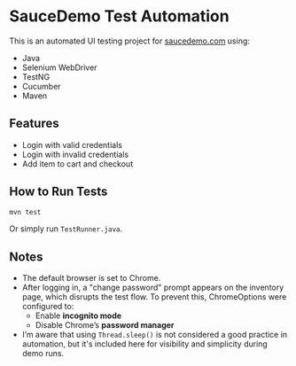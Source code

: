 # SauceDemo Test Automation

This is an automated UI testing project for [saucedemo.com](https://www.saucedemo.com) using:
- Java
- Selenium WebDriver
- TestNG
- Cucumber
- Maven
## Features

- Login with valid credentials
- Login with invalid credentials
- Add item to cart and checkout

## How to Run Tests

```bash
mvn test
```
Or simply run `TestRunner.java`.
## Notes

- The default browser is set to Chrome.
- After logging in, a "change password" prompt appears on the inventory page, which disrupts the test flow. To prevent this, ChromeOptions were configured to:
    - Enable **incognito mode**
    - Disable Chrome’s **password manager**
- I’m aware that using `Thread.sleep()` is not considered a good practice in automation, but it's included here for visibility and simplicity during demo runs.
